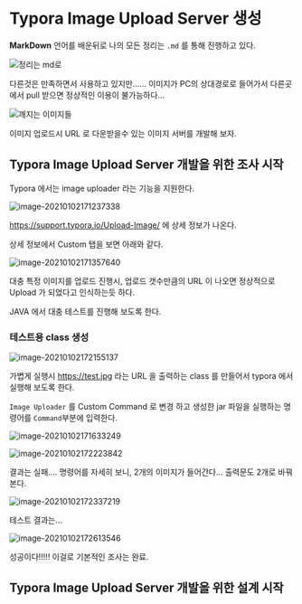 # Typora Image Upload Server 생성

**MarkDown** 언어를 배운뒤로 나의 모든 정리는 `.md` 를 통해 진행하고 있다.

![정리는 md로](C:\Users\jimfo\AppData\Roaming\Typora\typora-user-images\image-20210102164439962.png "점점 늘어만 가는 .md")



다른것은 만족하면서 사용하고 있지만...... 
이미지가 PC의 상대경로로 들어가서 다른곳에서 pull 받으면 정상적인 이용이 불가능하다...

![깨지는 이미지들](C:\Users\jimfo\AppData\Roaming\Typora\typora-user-images\image-20210102164814942.png "무수히 깨지는 이미지")



이미지 업로드시 URL 로 다운받을수 있는 이미지 서버를 개발해 보자.



## Typora Image Upload Server 개발을 위한 조사 시작

Typora 에서는 image uploader 라는 기능을 지원한다. 

![image-20210102171237338](C:\prj\memo\image-20210102171237338.png)

https://support.typora.io/Upload-Image/ 에 상세 정보가 나온다.

상세 정보에서 Custom 탭을 보면 아래와 같다.

![image-20210102171357640](C:\prj\memo\image-20210102171357640.png)

대충 특정 이미지를 업로드 진행시, 업로드 갯수만큼의 URL 이 나오면 정상적으로 Upload 가 되었다고 인식하는듯 하다.



JAVA 에서 대충 테스트를 진행해 보도록 한다.



### 테스트용 class 생성

![image-20210102172155137](C:\prj\memo\image-20210102172155137.png)

가볍게 실행시 https://test.jpg 라는 URL 을 출력하는 class 를 만들어서 typora 에서 실행해 보도록 한다.

`Image Uploader` 를 Custom Command 로 변경 하고 생성한 jar 파일을 실행하는 명령어를 `Command`부분에 입력한다.

![image-20210102171633249](C:\prj\memo\image-20210102171633249.png)

![image-20210102172223842](C:\prj\memo\image-20210102172223842.png)



결과는 실패.... 명령어를 자세히 보니, 2개의 이미지가 들어간다... 출력문도 2개로 바꿔본다.

![image-20210102172337219](C:\prj\memo\image-20210102172337219.png)

테스트 결과는...

![image-20210102172613546](C:\prj\memo\image-20210102172613546.png)

성공이다!!!!! 이걸로 기본적인 조사는 완료.



## Typora Image Upload Server 개발을 위한 설계 시작

